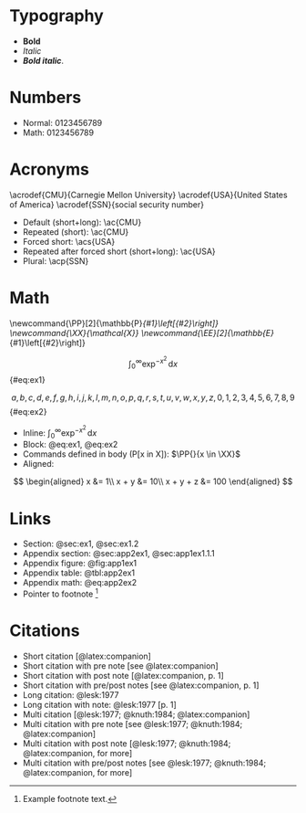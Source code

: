 # Typography

* **Bold**
* _Italic_
* **_Bold italic_**.


# Numbers

* Normal: 0123456789
* Math: $0123456789$


# Acronyms

\acrodef{CMU}{Carnegie Mellon University}
\acrodef{USA}{United States of America}
\acrodef{SSN}{social security number}

* Default (short+long): \ac{CMU}
* Repeated (short): \ac{CMU}
* Forced short: \acs{USA}
* Repeated after forced short (short+long): \ac{USA}
* Plural: \acp{SSN}


# Math

\newcommand{\PP}[2]{\mathbb{P}_{#1}\left[{#2}\right]}
\newcommand{\XX}{\mathcal{X}}
\newcommand{\EE}[2]{\mathbb{E}_{#1}\left[{#2}\right]}

$$
\int_0^\infty \exp^{-x^2}\,\mathrm{d}x
$$ {#eq:ex1}

$$
a, b, c, d, e, f, g, h, i, j, k, l, m, n, o, p, q, r, s, t, u, v, w, x, y, z,
0, 1, 2, 3, 4, 5, 6, 7, 8, 9
$$ {#eq:ex2}

* Inline: $\int_0^\infty \exp^{-x^2}\,\mathrm{d}x$
* Block: @eq:ex1, @eq:ex2
* Commands defined in body (P[x in X]): $\PP{}{x \in \XX}$
* Aligned:

$$
\begin{aligned}
    x &= 1\\
    x + y &= 10\\
    x + y + z &= 100
\end{aligned}
$$


# Links

* Section: @sec:ex1, @sec:ex1.2
* Appendix section: @sec:app2ex1, @sec:app1ex1.1.1
* Appendix figure: @fig:app1ex1
* Appendix table: @tbl:app2ex1
* Appendix math: @eq:app2ex2
* Pointer to footnote [^1]

[^1]: Example footnote text.

# Citations

* Short citation [@latex:companion]
* Short citation with pre note [see @latex:companion]
* Short citation with post note [@latex:companion, p. 1]
* Short citation with pre/post notes [see @latex:companion, p. 1]
* Long citation: @lesk:1977
* Long citation with note: @lesk:1977 [p. 1]
* Multi citation [@lesk:1977; @knuth:1984; @latex:companion]
* Multi citation with pre note [see @lesk:1977; @knuth:1984; @latex:companion]
* Multi citation with post note [@lesk:1977; @knuth:1984; @latex:companion, for more]
* Multi citation with pre/post notes [see @lesk:1977; @knuth:1984; @latex:companion, for more]
